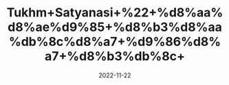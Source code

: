 ---
title: 'Tukhm+Satyanasi+%22+%d8%aa%d8%ae%d9%85+%d8%b3%d8%aa%db%8c%d8%a7+%d9%86%d8%a7+%d8%b3%db%8c+'
date: '2022-11-22' 
metatag: '' 
inventory: '0' 
draft: false 
# meta description 
shortDescripton: 'Satenasee+Seed%22+++It+is+useful+to+treat+toothache%2c+bile%2c+colic%2c+ulcers%2c+wounds%2c+kidney+pain%2c+skin+infections%2c+diabetes%2c+pimples%2c+rashes%2c+spots%2c+malaria%2c+convulsions%2c+bleeding%2c+inflammation%2c+spasms+and+infection.'
description: 'Seed+%d8%aa%d8%ae%d9%85++%d8%a8%db%8c%d8%ac'
longdescription: ''
tags: ''
brand: ''
subCategory: ''
unit: '10 gm-Pk'
sellCount: '0'
featured: True
# product Price
price: '20.0'
# Product Short Description
shortDescription: 'Satenasee+Seed%22+++It+is+useful+to+treat+toothache%2c+bile%2c+colic%2c+ulcers%2c+wounds%2c+kidney+pain%2c+skin+infections%2c+diabetes%2c+pimples%2c+rashes%2c+spots%2c+malaria%2c+convulsions%2c+bleeding%2c+inflammation%2c+spasms+and+infection.'
productID: 'B5905303-9C24-ED11-9968-005056B3A416'
type: 'products'
category: 'Seed+%d8%aa%d8%ae%d9%85++%d8%a8%db%8c%d8%ac' 
thumnailproduct: 'https://eraconnect.blob.core.windows.net/product-images/aminsaddiquidawakhana/B5905303-9C24-ED11-9968-005056B3A416.webp' 
images:
  - image: 'https://eraconnect.blob.core.windows.net/product-images/aminsaddiquidawakhana/B5905303-9C24-ED11-9968-005056B3A416.webp'  
Variants:
---